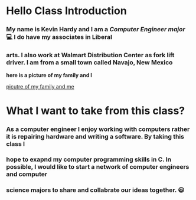 # __Hello Class Introduction__

### My name is **Kevin Hardy** and I am a *Computer Engineer major* :computer: I do have my associates in Liberal 
### arts. I also work at Walmart Distribution Center as fork lift driver. I am from a small town called Navajo, New Mexico

__here is a picture of my family and I__

[picutre of my family and me](myfamily.jpg)

# What I want to take from this class?
### As a computer engineer I enjoy working with computers rather it is repairing hardware and writing a software. By taking this class I 
### hope to exapnd my computer programming skills in C. In possible, I would like to start a network of computer engineers and computer
### science majors to share and collabrate our ideas together. :smiley:
